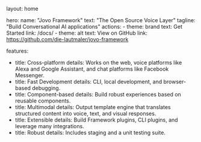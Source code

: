 layout: home

hero:
  name: "Jovo Framework"
  text: "The Open Source Voice Layer"
  tagline: "Build Conversational AI  applications"
  actions:
    - theme: brand
      text: Get Started
      link: /docs/
    - theme: alt
      text: View on GitHub
      link: https://github.com/die-lautmaler/jovo-framework

features:
  - title: Cross-platform
    details: Works on the web, voice platforms like Alexa and Google Assistant, and chat platforms like Facebook Messenger.
  - title: Fast Development
    details: CLI, local development, and browser-based debugging.
  - title: Component-based
    details: Build robust experiences based on reusable components.
  - title: Multimodal
    details: Output template engine that translates structured content into voice, text, and visual responses.
  - title: Extensible
    details: Build Framework plugins, CLI plugins, and leverage many integrations.
  - title: Robust
    details: Includes staging and a unit testing suite.
